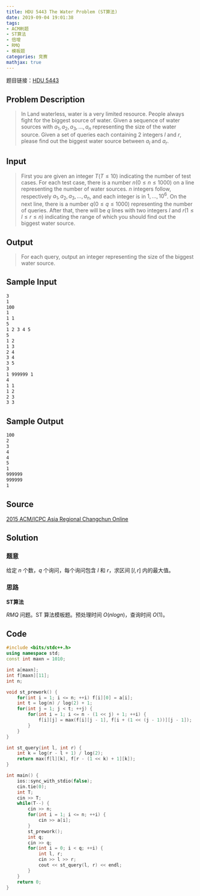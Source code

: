```yaml
---
title: HDU 5443 The Water Problem (ST算法)
date: 2019-09-04 19:01:38
tags:
- ACM刷题
- ST算法
- 倍增
- RMQ
- 模板题
categories: 竞赛
mathjax: true
---
```


题目链接：[HDU 5443](http://acm.hdu.edu.cn/showproblem.php?pid=5443)

## Problem Description
> In Land waterless, water is a very limited resource. People always fight for the biggest source of water. Given a sequence of water sources with $a_1,a_2,a_3,...,a_n$ representing the size of the water source. Given a set of queries each containing $2$ integers $l$ and $r$, please find out the biggest water source between $a_l$ and $a_r$.
 
<!--more-->

## Input
> First you are given an integer $T(T\le 10)$ indicating the number of test cases. For each test case, there is a number $n(0\le n\le 1000)$ on a line representing the number of water sources. $n$ integers follow, respectively $a_1,a_2,a_3,...,a_n$, and each integer is in ${1,...,10^6}$. On the next line, there is a number $q(0\le q\le 1000)$ representing the number of queries. After that, there will be $q$ lines with two integers $l$ and $r(1\le l\le r\le n)$ indicating the range of which you should find out the biggest water source.
 

## Output
> For each query, output an integer representing the size of the biggest water source.
 

## Sample Input

```markdown
3
1
100
1
1 1
5
1 2 3 4 5
5
1 2
1 3
2 4
3 4
3 5
3
1 999999 1
4
1 1
1 2
2 3
3 3
```

## Sample Output

```markdown
100
2
3
4
4
5
1
999999
999999
1
```

## Source

[2015 ACM/ICPC Asia Regional Changchun Online](http://acm.hdu.edu.cn/search.php?field=problem&key=2015+ACM%2FICPC+Asia+Regional+Changchun+Online&source=1&searchmode=source)

## Solution

### 题意

给定 $n$ 个数，$q$ 个询问，每个询问包含 $l$ 和 $r$，求区间 $[l, r]$ 内的最大值。

### 思路

**ST算法**

$RMQ$ 问题。ST 算法模板题。预处理时间 $O(nlogn)$，查询时间 $O(1)$。

## Code

```cpp
#include <bits/stdc++.h>
using namespace std;
const int maxn = 1010;

int a[maxn];
int f[maxn][11];
int n;

void st_prework() {
    for(int i = 1; i <= n; ++i) f[i][0] = a[i];
    int t = log(n) / log(2) + 1;
    for(int j = 1; j < t; ++j) {
        for(int i = 1; i <= n - (1 << j) + 1; ++i) {
            f[i][j] = max(f[i][j - 1], f[i + (1 << (j - 1))][j - 1]);
        }
    }
}

int st_query(int l, int r) {
    int k = log(r - l + 1) / log(2);
    return max(f[l][k], f[r - (1 << k) + 1][k]);
}

int main() {
    ios::sync_with_stdio(false);
    cin.tie(0);
    int T;
    cin >> T;
    while(T--) {
        cin >> n;
        for(int i = 1; i <= n; ++i) {
            cin >> a[i];
        }
        st_prework();
        int q;
        cin >> q;
        for(int i = 0; i < q; ++i) {
            int l, r;
            cin >> l >> r;
            cout << st_query(l, r) << endl;
        }
    }
    return 0;
}
```

